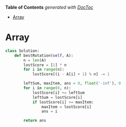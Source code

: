 <!-- START doctoc generated TOC please keep comment here to allow auto update -->
<!-- DON'T EDIT THIS SECTION, INSTEAD RE-RUN doctoc TO UPDATE -->
**Table of Contents**  *generated with [DocToc](https://github.com/thlorenz/doctoc)*

- [Array](#array)

<!-- END doctoc generated TOC please keep comment here to allow auto update -->

# Array

```python
class Solution:
    def bestRotation(self, A):
        n = len(A)
        lostScore = [1] * n
        for i in range(n):
            lostScore[(i - A[i] + 1) % n] -= 1

        leftSum, maxItem, ans = 0, float('-inf'), 0
        for i in range(0, n):
            lostScore[i] += leftSum
            leftSum = lostScore[i]
            if lostScore[i] >= maxItem:
                maxItem = lostScore[i]
                ans = i

        return ans
```
